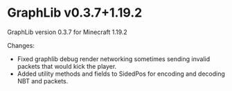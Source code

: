 # GraphLib v0.3.7+1.19.2

GraphLib version 0.3.7 for Minecraft 1.19.2

Changes:

* Fixed graphlib debug render networking sometimes sending invalid packets that would kick the player.
* Added utility methods and fields to SidedPos for encoding and decoding NBT and packets.
